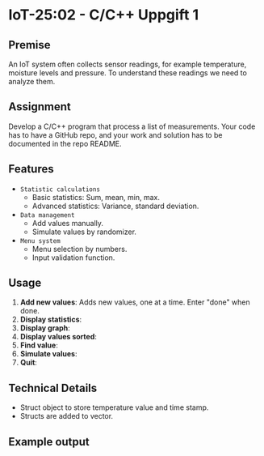 # IoT-25:02 - C/C++ Uppgift 1

## Premise
An IoT system often collects sensor readings, for example temperature, moisture levels and pressure. To understand these readings we need to analyze them.

## Assignment
Develop a C/C++ program that process a list of measurements. Your code has to have a GitHub repo, and your work and solution has to be documented in the repo README.


## Features
- `Statistic calculations`
    - Basic statistics: Sum, mean, min, max.
    - Advanced statistics: Variance, standard deviation.
- `Data management`
    - Add values manually.
    - Simulate values by randomizer.
- `Menu system`
    - Menu selection by numbers.
    - Input validation function.


## Usage
1. **Add new values**: Adds new values, one at a time. Enter "done" when done. 
2. **Display statistics**: 
3. **Display graph**: 
4. **Display values sorted**:
5. **Find value**: 
6. **Simulate values**: 
7. **Quit**: 

## Technical Details
- Struct object to store temperature value and time stamp.
- Structs are added to vector.

## Example output